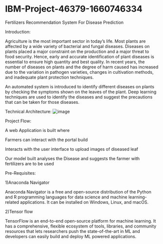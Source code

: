 # IBM-Project-46379-1660746334
Fertilizers Recommendation System For Disease Prediction

Introduction:

Agriculture is the most important sector in today’s life. Most plants are affected by a wide variety of bacterial and fungal diseases. Diseases on plants placed a major constraint on the production and a major threat to food security. Hence, early and accurate identification of plant diseases is essential to ensure high quantity and best quality. In recent years, the number of diseases on plants and the degree of harm caused has increased due to the variation in pathogen varieties, changes in cultivation methods, and inadequate plant protection techniques.

An automated system is introduced to identify different diseases on plants by checking the symptoms shown on the leaves of the plant. Deep learning techniques are used to identify the diseases and suggest the precautions that can be taken for those diseases.

Technical Architecture:
![image](https://user-images.githubusercontent.com/53462970/191432376-873e82f3-a51b-49cc-9072-b59510f418e3.png)

Project Flow:

A web Application is built  where 

Farmers can interact with the portal build

Interacts with the user interface to upload images of diseased leaf

Our model built analyses the Disease and suggests the farmer with fertilizers are to be used 

Pre-Requisites:

1)Anaconda Navigator

Anaconda Navigator is a free and open-source distribution of the Python and R programming languages for data science and machine learning-related applications. It can be installed on Windows, Linux, and macOS.

2)Tensor flow

TensorFlow is an end-to-end open-source platform for machine learning. It has a comprehensive, flexible ecosystem of tools, libraries, and community resources that lets researchers push the state-of-the-art in ML and developers can easily build and deploy ML powered applications.

